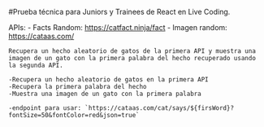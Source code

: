  #Prueba técnica para Juniors y Trainees de React en Live Coding.

APIs:
    - Facts Random: https://catfact.ninja/fact
    - Imagen random: https://cataas.com/

    Recupera un hecho aleatorio de gatos de la primera API y muestra una imagen de un gato con la primera palabra del hecho recuperado usando la segunda API.

    -Recupera un hecho aleatorio de gatos en la primera API
    -Recupera la primera palabra del hecho
    -Muestra una imagen de un gato con la primera palabra

    -endpoint para usar: `https://cataas.com/cat/says/${firsWord}?fontSize=50&fontColor=red&json=true`